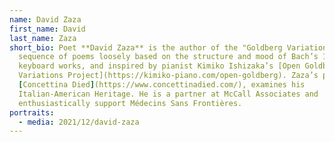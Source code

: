 ```yaml
---
name: David Zaza
first_name: David
last_name: Zaza
short_bio: Poet **David Zaza** is the author of the "Goldberg Variations," a
  sequence of poems loosely based on the structure and mood of Bach’s 1741
  keyboard works, and inspired by pianist Kimiko Ishizaka’s [Open Goldberg
  Variations Project](https://kimiko-piano.com/open-goldberg). Zaza’s podcast,
  [Concettina Died](https://www.concettinadied.com/), examines his
  Italian-American Heritage. He is a partner at McCall Associates and
  enthusiastically support Médecins Sans Frontières.
portraits:
  - media: 2021/12/david-zaza
---
```

